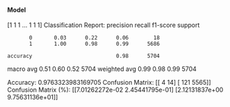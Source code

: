 #### Model
[1 1 1 ... 1 1 1]
Classification Report:
              precision    recall  f1-score   support

           0       0.03      0.22      0.06        18
           1       1.00      0.98      0.99      5686

    accuracy                           0.98      5704
   macro avg       0.51      0.60      0.52      5704
weighted avg       0.99      0.98      0.99      5704

Accuracy: 0.9763323983169705
Confusion Matrix:
[[   4   14]
 [ 121 5565]]
Confusion Matrix (%):
[[7.01262272e-02 2.45441795e-01]
 [2.12131837e+00 9.75631136e+01]]
